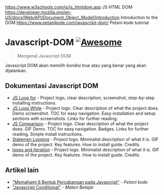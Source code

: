 https://www.w3schools.com/js/js_htmldom.asp JS HTML DOM
https://developer.mozilla.org/en-US/docs/Web/API/Document_Object_Model/Introduction Introduction to the DOM
https://www.petanikode.com/javascript-dom/ Petani kode tutorial

# Javascript-DOM [![Awesome](https://cdn.rawgit.com/sindresorhus/awesome/d7305f38d29fed78fa85652e3a63e154dd8e8829/media/badge.svg)](https://github.com/sindresorhus/awesome#readme)

> Mengenal Javascript DOM

Javascript DOM akan memilih kondisi true atau yang benar yang akan dijalankan.

## Dokumentasi Javascript DOM

- [JS Loop for](https://www.w3schools.com/js/js_loop_for.asp) - Project logo, clear description, screenshot, step-by-step installing instructions.
- [JS Loop While](https://www.w3schools.com/js/js_loop_while.asp) - Project logo. Clear description of what the project does. Demo screenshot. TOC for easy navigation. Easy installation and setup sections with screenshots. Links for further reading.
- [JS Comparison](https://www.w3schools.com/js/js_comparisons.asp) - Project logo. Clear description of what the project does. GIF Demo. TOC for easy navigation. Badges. Links for further reading. Simple install instructions.
- [Statemen Looping](https://www.w3schools.com/JSREF/jsref_for.asp) - Project logo. Minimalist description of what it is. GIF demo of the project. Key features. How to install guide. Credits.
- [loops and iteration](https://developer.mozilla.org/en-US/docs/Web/JavaScript/Guide/Loops_and_iteration) - Project logo. Minimalist description of what it is. GIF demo of the project. Key features. How to install guide. Credits.


## Artikel lain

- ["Memahami 6 Bentuk Percabangan pada Javascript"](https://www.petanikode.com/javascript-percabangan/#readme) - _Petani kode_
- ["Javascript Conditional"](https://studentutac-my.sharepoint.com/:p:/r/personal/041214065_ecampus_ut_ac_id/_layouts/15/Doc.aspx?sourcedoc=%7B8B8FF38C-3C3D-4CBF-BA9F-6EEB288F88B6%7D&file=JAVASCRIPT%20-%20CONDITIONAL.pptx&action=edit&mobileredirect=true) - _Materi Belajar_
